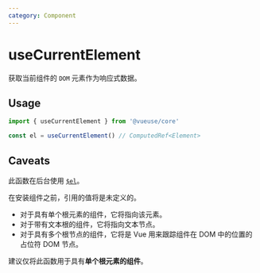 ```yaml
---
category: Component
---
```


# useCurrentElement

获取当前组件的 `DOM` 元素作为响应式数据。

## Usage

```ts
import { useCurrentElement } from '@vueuse/core'

const el = useCurrentElement() // ComputedRef<Element>
```

## Caveats

此函数在后台使用 [`$el`](https://vuejs.org/api/component-instance.html#el)。

在安装组件之前，引用的值将是未定义的。

- 对于具有单个根元素的组件，它将指向该元素。
- 对于带有文本根的组件，它将指向文本节点。
- 对于具有多个根节点的组件，它将是 Vue 用来跟踪组件在 DOM 中的位置的占位符 DOM 节点。

建议仅将此函数用于具有**单个根元素的组件**。
